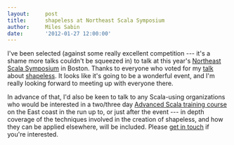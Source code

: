 ```yaml
---
layout:     post
title:      shapeless at Northeast Scala Symposium
author:     Miles Sabin
date:       '2012-01-27 12:00:00'
---
```


I've been selected (against some really excellent competition --- it's a shame more talks couldn't be squeezed in) to
talk at this year's [Northeast Scala Symposium][nescala] in Boston. Thanks to everyone who voted for my [talk][talk]
about [shapeless][shapeless]. <span class="break"></span> It looks like it's going to be a wonderful event, and I'm
really looking forward to meeting up with everyone there.

In advance of that, I'd also be keen to talk to any Scala-using organizations who would be interested in a two/three
day [Advanced Scala training course][training] on the East coast in the run up to, or just after the event --- in
depth coverage of the techniques involved in the creation of shapeless, and how they can be applied elsewhere, will be
included. Please [get in touch][contact] if you're interested.

[nescala]: http://nescala.org/
[talk]: http://nescala.org/#4414303
[shapeless]: https://github.com/milessabin/shapeless
[training]: http://www.chuusai.com/scala-training
[contact]: http://www.chuusai.com/contact
